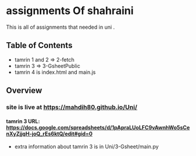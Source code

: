 # assignments Of shahraini

This is all of assignments that needed in uni .

## Table of Contents

+  tamrin 1 and 2 => 2-fetch
+  tamrin 3 => 3-GsheetPublic 
+  tamrin 4 is index.html and main.js

## Overview

### site is live at https://mahdih80.github.io/Uni/

#### tamrin 3 URL: https://docs.google.com/spreadsheets/d/1pApraLUoLFC9vAwnhWo5sCenXyZjjqH-joQ_rEs6ktQ/edit#gid=0
* extra information about tamrin 3 is in Uni/3-Gsheet/main.py
  
